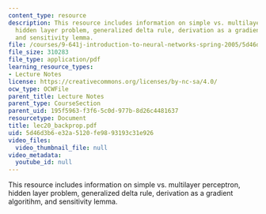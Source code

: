 ```yaml
---
content_type: resource
description: This resource includes information on simple vs. multilayer perceptron,
  hidden layer problem, generalized delta rule, derivation as a gradient algoritihm,
  and sensitivity lemma.
file: /courses/9-641j-introduction-to-neural-networks-spring-2005/5d46d3b6e32a5120fe9893193c31e926_lec20_backprop.pdf
file_size: 310283
file_type: application/pdf
learning_resource_types:
- Lecture Notes
license: https://creativecommons.org/licenses/by-nc-sa/4.0/
ocw_type: OCWFile
parent_title: Lecture Notes
parent_type: CourseSection
parent_uid: 195f5963-f3f6-5c0d-977b-8d26c4481637
resourcetype: Document
title: lec20_backprop.pdf
uid: 5d46d3b6-e32a-5120-fe98-93193c31e926
video_files:
  video_thumbnail_file: null
video_metadata:
  youtube_id: null
---
```

This resource includes information on simple vs. multilayer perceptron, hidden layer problem, generalized delta rule, derivation as a gradient algoritihm, and sensitivity lemma.